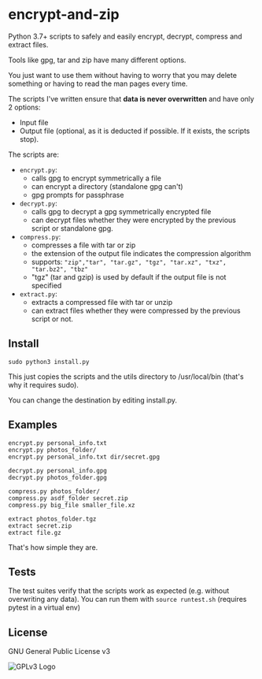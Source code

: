 # encrypt-and-zip
Python 3.7+ scripts to safely and easily encrypt, decrypt, compress and extract files.

Tools like gpg, tar and zip have many different options.

You just want to use them without having to worry that you may delete something or having to read the man pages every time.

The scripts I've written ensure that **data is never overwritten** and have only 2 options: 
- Input file 
- Output file (optional, as it is deducted if possible. If it exists, the scripts stop).

The scripts are:
- `encrypt.py`: 
    - calls gpg to encrypt symmetrically a file
    - can encrypt a directory (standalone gpg can't)
    - gpg prompts for passphrase
- `decrypt.py`: 
    - calls gpg to decrypt a gpg symmetrically encrypted file 
    - can decrypt files whether they were encrypted by the previous script or standalone gpg.
- `compress.py`: 
    - compresses a file with tar or zip
    - the extension of the output file indicates the compression algorithm
    - supports: `"zip","tar", "tar.gz", "tgz", "tar.xz", "txz", "tar.bz2", "tbz"`
    - "tgz" (tar and gzip) is used by default if the output file is not specified
- `extract.py`: 
    - extracts a compressed file with tar or unzip
    - can extract files whether they were compressed by the previous script or not.


## Install
```
sudo python3 install.py
```
This just copies the scripts and the utils directory to /usr/local/bin (that's why it requires sudo). 

You can change the destination by editing install.py.

## Examples
``` 
encrypt.py personal_info.txt
encrypt.py photos_folder/
encrypt.py personal_info.txt dir/secret.gpg

decrypt.py personal_info.gpg
decrypt.py photos_folder.gpg 

compress.py photos_folder/
compress.py asdf_folder secret.zip
compress.py big_file smaller_file.xz

extract photos_folder.tgz
extract secret.zip
extract file.gz
```
That's how simple they are.

## Tests
The test suites verify that the scripts work as expected (e.g. without overwriting any data).
You can run them with `source runtest.sh` (requires pytest in a virtual env)


## License

GNU General Public License v3

![GPLv3 Logo](https://www.gnu.org/graphics/gplv3-with-text-136x68.png "GPLv3 Logo")
